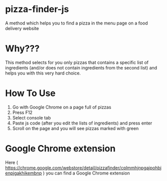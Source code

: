 # pizza-finder-js
A method which helps you to find a pizza in the menu page on a food delivery website

# Why???
This method selects for you only pizzas that contains a specific list of ingredients (and/or does not contain ingredients from the second list) and helps you with this very hard choice.

# How To Use
1. Go with Google Chrome on a page full of pizzas
2. Press F12
3. Select console tab
4. Paste js code (after you edit the lists of ingredients) and press enter
5. Scroll on the page and you will see pizzas marked with green

# Google Chrome extension
Here ( https://chrome.google.com/webstore/detail/pizzafinder/cplmmhjnpgajpohbjenpjgakhikembnp ) you can find a Google Chrome extension
